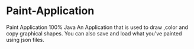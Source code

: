 # Paint-Application
Paint Application 100% Java
An Application that is used to draw ,color and copy graphical shapes.
You can also save and load what you've painted using json files.

